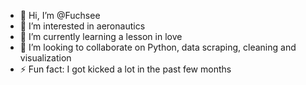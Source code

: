 - 👋 Hi, I’m @Fuchsee
- 👀 I’m interested in aeronautics
- 🌱 I’m currently learning a lesson in love
- 💞️ I’m looking to collaborate on Python, data scraping, cleaning and visualization
- ⚡ Fun fact: I got kicked a lot in the past few months

<!---
Fuchsee/Fuchsee is a ✨ special ✨ repository because its `README.md` (this file) appears on your GitHub profile.
You can click the Preview link to take a look at your changes.
--->
